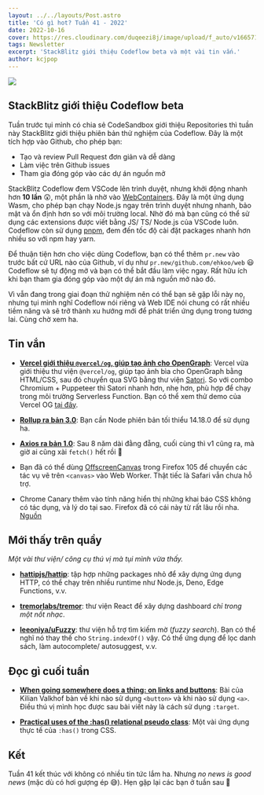 ```yaml
---
layout: ../../layouts/Post.astro
title: 'Có gì hot? Tuần 41 - 2022'
date: 2022-10-16
cover: https://res.cloudinary.com/duqeezi8j/image/upload/f_auto/v1665711851/ehkoo/newsletters/w41-2022.png
tags: Newsletter
excerpt: 'StackBlitz giới thiệu Codeflow beta và một vài tin vắn.'
author: kcjpop
---
```


![](https://res.cloudinary.com/duqeezi8j/image/upload/f_auto/v1665711851/ehkoo/newsletters/w41-2022.png)

## StackBlitz giới thiệu Codeflow beta

Tuần trước tụi mình có chia sẻ CodeSandbox giới thiệu Repositories thì tuần này StackBlitz giới thiệu phiên bản thử nghiệm của Codeflow. Đây là một tích hợp vào Github, cho phép bạn:

- Tạo và review Pull Request đơn giản và dễ dàng
- Làm việc trên Github issues
- Tham gia đóng góp vào các dự án nguồn mở

StackBlitz Codeflow đem VSCode lên trình duyệt, nhưng khởi động nhanh hơn **10 lần** 😲, một phần là nhờ vào [WebContainers](https://blog.stackblitz.com/posts/introducing-webcontainers/). Đây là một ứng dụng Wasm, cho phép bạn chạy Node.js ngay trên trình duyệt nhưng nhanh, bảo mật và ổn định hơn so với môi trường local. Nhờ đó mà bạn cũng có thể sử dụng các extensions được viết bằng JS/ TS/ Node.js của VSCode luôn. Codeflow còn sử dụng [pnpm](https://pnpm.io/), đem đến tốc độ cài đặt packages nhanh hơn nhiều so với npm hay yarn.

Để thuận tiện hơn cho việc dùng Codeflow, bạn có thể thêm `pr.new` vào trước bất cứ URL nào của Github, ví dụ như `pr.new/github.com/ehkoo/web` 😃 Codeflow sẽ tự động mở và bạn có thể bắt đầu làm việc ngay. Rất hữu ích khi bạn tham gia đóng góp vào một dự án mã nguồn mở nào đó.

Vì vẫn đang trong giai đoạn thử nghiệm nên có thể bạn sẽ gặp lỗi này nọ, nhưng tụi mình nghĩ Codeflow nói riêng và Web IDE nói chung có rất nhiều tiềm năng và sẽ trở thành xu hướng mới để phát triển ứng dụng trong tương lai. Cùng chờ xem ha.

## Tin vắn

- [**Vercel giới thiệu `@vercel/og`, giúp tạo ảnh cho OpenGraph**](https://vercel.com/blog/introducing-vercel-og-image-generation-fast-dynamic-social-card-images): Vercel vừa giới thiệu thư viện `@vercel/og`, giúp tạo ảnh bìa cho OpenGraph bằng HTML/CSS, sau đó chuyển qua SVG bằng thư viện [Satori](https://github.com/vercel/satori). So với combo Chromium + Puppeteer thì Satori nhanh hơn, nhẹ hơn, phù hợp để chạy trong môi trường Serverless Function. Bạn có thể xem thử demo của Vercel OG [tại đây](https://og-image.vercel.app/).

- [**Rollup ra bản 3.0**](https://github.com/rollup/rollup/releases/tag/v3.0.0): Bạn cần Node phiên bản tối thiểu 14.18.0 để sử dụng ha.

- [**Axios ra bản 1.0**](https://github.com/axios/axios/releases/tag/v1.0.0): Sau 8 năm dài đằng đẵng, cuối cùng thì v1 cũng ra, mà giờ ai cũng xài `fetch()` hết rồi 🥲

- Bạn đã có thể dùng [OffscreenCanvas](https://developer.mozilla.org/en-US/docs/Web/API/OffscreenCanvas) trong Firefox 105 để chuyển các tác vụ vẽ trên `<canvas>` vào Web Worker. Thật tiếc là Safari vẫn chưa hỗ trợ.

- Chrome Canary thêm vào tính năng hiển thị những khai báo CSS không có tác dụng, và lý do tại sao. Firefox đã có cái này từ rất lâu rồi nha. [Nguồn](https://twitter.com/jecfish/status/1580135502635671552?s=20&t=xmuyZWB7Sf5jLLKxqLPVKw)

## Mới thấy trên quầy

_Một vài thư viện/ công cụ thú vị mà tụi mình vừa thấy._

- [**hattipjs/hattip**](https://github.com/hattipjs/hattip): tập hợp những packages nhỏ để xây dựng ứng dụng HTTP, có thể chạy trên nhiều runtime như Node.js, Deno, Edge Functions, v.v.

- [**tremorlabs/tremor**](https://github.com/tremorlabs/tremor): thư viện React để xây dựng dashboard _chỉ trong một nốt nhạc_.

- [**leeoniya/uFuzzy**](https://github.com/leeoniya/uFuzzy): thư viện hỗ trợ tìm kiếm mờ (_fuzzy search_). Bạn có thể nghĩ nó thay thế cho `String.indexOf()` vậy. Có thể ứng dụng để lọc danh sách, làm autocomplete/ autosuggest, v.v.

## Đọc gì cuối tuần

- [**When going somewhere does a thing: on links and buttons**](https://kilianvalkhof.com/2022/css-html/when-going-somewhere-does-a-thing-on-links-and-buttons/): Bài của Kilian Valkhof bàn về khi nào sử dụng `<button>` và khi nào sử dụng `<a>`. Điều thú vị mình học được sau bài viết này là cách sử dụng `:target`.

- [**Practical uses of the :has() relational pseudo class**](https://utilitybend.com/blog/practical-uses-of-the-has-relational-pseudo-class): Một vài ứng dụng thực tế của `:has()` trong CSS.

## Kết

Tuần 41 kết thúc với không có nhiều tin tức lắm ha. Nhưng _no news is good news_ (mặc dù có hơi gượng ép 😅). Hẹn gặp lại các bạn ở tuần sau 👋
